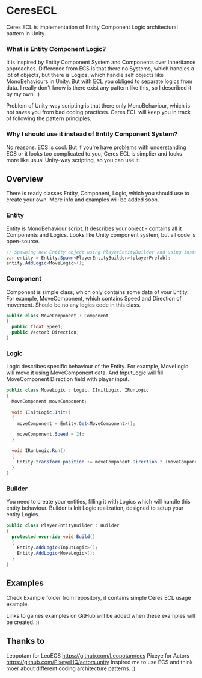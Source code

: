 # CeresECL
Ceres ECL is implementation of Entity Component Logic architectural pattern in Unity. 

### What is Entity Component Logic?
It is inspired by Entity Component System and Components over Inheritance approaches. 
Difference from ECS is that there no Systems, which handles a lot of objects, but there is Logics, which handle self objects like MonoBehaviours in Unity. 
But with ECL you obliged to separate logics from data.
I really don't know is there exist any pattern like this, so I described it by my own. :)

Problem of Unity-way scripting is that there only MonoBehaviour, which is not saves you from bad coding practices. Ceres ECL will keep you in track of following the pattern principles.

### Why I should use it instead of Entity Component System?
No reasons. ECS is cool. But if you're have problems with understanding ECS or it looks too complicated to you,
Ceres ECL is simplier and looks more like usual Unity-way scripting, so you can use it.

## Overview
There is ready classes Entity, Component, Logic, which you should use to create your own. More info and examples will be added soon.

### Entity
Entity is MonoBehaviour script. It describes your object - contains all it Components and Logics. Looks like Unity component system, but all code is open-source.

```csharp
// Spawning new Entity object using PlayerEntityBuilder and using instance of playerPrefab as Entity GameObject and filling it with new logic (for example, it should be done in builder).
var entity = Entity.Spawn<PlayerEntityBuilder>(playerPrefab);
entity.AddLogic<MoveLogic>();
```

### Component
Component is simple class, which only contains some data of your Entity. For example, MoveComponent, which contains Speed and Direction of movement. 
Should be no any logics code in this class.

```csharp
public class MoveComponent : Component
{
  public float Speed;
  public Vector3 Direction;
}
```

### Logic
Logic describes specific behaviour of the Entity. For example, MoveLogic will move it using MoveComponent data. 
And InputLogic will fill MoveComponent Direction field with player input.

```csharp
public class MoveLogic : Logic, IInitLogic, IRunLogic
{
  MoveComponent moveComponent;

  void IInitLogic.Init()
  {
    moveComponent = Entity.Get<MoveComponent>();

    moveComponent.Speed = 2f;
  }

  void IRunLogic.Run()
  {
    Entity.transform.position += moveComponent.Direction * (moveComponent.Speed * Time.deltaTime);
  }
}
```

### Builder
You need to create your entities, filling it with Logics which will handle this entity behaviour. Builder is Init Logic realization, designed to setup your entity Logics.
```csharp
public class PlayerEntityBuilder : Builder
{
  protected override void Build()
  {
    Entity.AddLogic<InputLogic>();
    Entity.AddLogic<MoveLogic>();
  }
}
```

## Examples
Check Example folder from repository, it contains simple Ceres ECL usage example. 

Links to games examples on GitHub will be added when these examples will be created. :)

## Thanks to
Leopotam for LeoECS https://github.com/Leopotam/ecs
Pixeye for Actors https://github.com/PixeyeHQ/actors.unity
Inspired me to use ECS and think moer about different coding architecture patterns. :)
